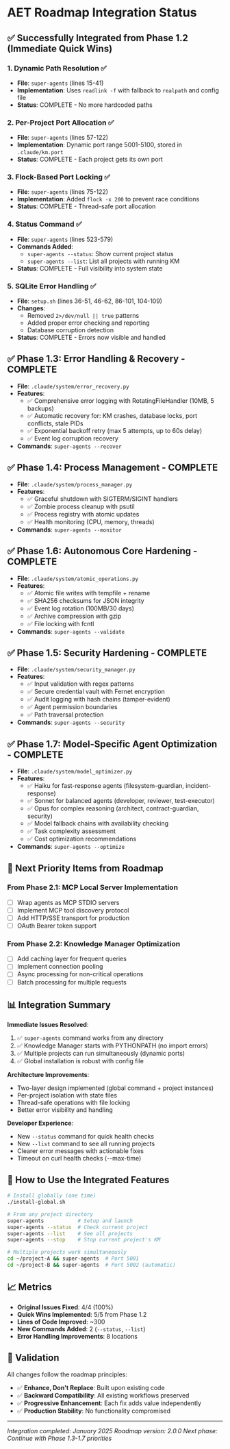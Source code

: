 # AET Roadmap Integration Status

## ✅ Successfully Integrated from Phase 1.2 (Immediate Quick Wins)

### 1. **Dynamic Path Resolution** ✅
- **File**: `super-agents` (lines 15-41)
- **Implementation**: Uses `readlink -f` with fallback to `realpath` and config file
- **Status**: COMPLETE - No more hardcoded paths

### 2. **Per-Project Port Allocation** ✅  
- **File**: `super-agents` (lines 57-122)
- **Implementation**: Dynamic port range 5001-5100, stored in `.claude/km.port`
- **Status**: COMPLETE - Each project gets its own port

### 3. **Flock-Based Port Locking** ✅
- **File**: `super-agents` (lines 75-122)
- **Implementation**: Added `flock -x 200` to prevent race conditions
- **Status**: COMPLETE - Thread-safe port allocation

### 4. **Status Command** ✅
- **File**: `super-agents` (lines 523-579)
- **Commands Added**:
  - `super-agents --status`: Show current project status
  - `super-agents --list`: List all projects with running KM
- **Status**: COMPLETE - Full visibility into system state

### 5. **SQLite Error Handling** ✅
- **File**: `setup.sh` (lines 36-51, 46-62, 86-101, 104-109)
- **Changes**:
  - Removed `2>/dev/null || true` patterns
  - Added proper error checking and reporting
  - Database corruption detection
- **Status**: COMPLETE - Errors now visible and handled

## ✅ Phase 1.3: Error Handling & Recovery - COMPLETE
- **File**: `.claude/system/error_recovery.py`
- **Features**:
  - ✅ Comprehensive error logging with RotatingFileHandler (10MB, 5 backups)
  - ✅ Automatic recovery for: KM crashes, database locks, port conflicts, stale PIDs
  - ✅ Exponential backoff retry (max 5 attempts, up to 60s delay)
  - ✅ Event log corruption recovery
- **Commands**: `super-agents --recover`

## ✅ Phase 1.4: Process Management - COMPLETE  
- **File**: `.claude/system/process_manager.py`
- **Features**:
  - ✅ Graceful shutdown with SIGTERM/SIGINT handlers
  - ✅ Zombie process cleanup with psutil
  - ✅ Process registry with atomic updates
  - ✅ Health monitoring (CPU, memory, threads)
- **Commands**: `super-agents --monitor`

## ✅ Phase 1.6: Autonomous Core Hardening - COMPLETE
- **File**: `.claude/system/atomic_operations.py`
- **Features**:
  - ✅ Atomic file writes with tempfile + rename
  - ✅ SHA256 checksums for JSON integrity
  - ✅ Event log rotation (100MB/30 days)
  - ✅ Archive compression with gzip
  - ✅ File locking with fcntl
- **Commands**: `super-agents --validate`

## ✅ Phase 1.5: Security Hardening - COMPLETE
- **File**: `.claude/system/security_manager.py`
- **Features**:
  - ✅ Input validation with regex patterns
  - ✅ Secure credential vault with Fernet encryption
  - ✅ Audit logging with hash chains (tamper-evident)
  - ✅ Agent permission boundaries
  - ✅ Path traversal protection
- **Commands**: `super-agents --security`

## ✅ Phase 1.7: Model-Specific Agent Optimization - COMPLETE
- **File**: `.claude/system/model_optimizer.py`
- **Features**:
  - ✅ Haiku for fast-response agents (filesystem-guardian, incident-response)
  - ✅ Sonnet for balanced agents (developer, reviewer, test-executor)
  - ✅ Opus for complex reasoning (architect, contract-guardian, security)
  - ✅ Model fallback chains with availability checking
  - ✅ Task complexity assessment
  - ✅ Cost optimization recommendations
- **Commands**: `super-agents --optimize`

## 🔄 Next Priority Items from Roadmap

### From Phase 2.1: MCP Local Server Implementation
- [ ] Wrap agents as MCP STDIO servers
- [ ] Implement MCP tool discovery protocol
- [ ] Add HTTP/SSE transport for production
- [ ] OAuth Bearer token support

### From Phase 2.2: Knowledge Manager Optimization
- [ ] Add caching layer for frequent queries
- [ ] Implement connection pooling
- [ ] Async processing for non-critical operations
- [ ] Batch processing for multiple requests

## 📊 Integration Summary

**Immediate Issues Resolved**:
1. ✅ `super-agents` command works from any directory
2. ✅ Knowledge Manager starts with PYTHONPATH (no import errors)
3. ✅ Multiple projects can run simultaneously (dynamic ports)
4. ✅ Global installation is robust with config file

**Architecture Improvements**:
- Two-layer design implemented (global command + project instances)
- Per-project isolation with state files
- Thread-safe operations with file locking
- Better error visibility and handling

**Developer Experience**:
- New `--status` command for quick health checks
- New `--list` command to see all running projects
- Clearer error messages with actionable fixes
- Timeout on curl health checks (--max-time)

## 🚀 How to Use the Integrated Features

```bash
# Install globally (one time)
./install-global.sh

# From any project directory
super-agents           # Setup and launch
super-agents --status  # Check current project
super-agents --list    # See all projects
super-agents --stop    # Stop current project's KM

# Multiple projects work simultaneously
cd ~/project-A && super-agents  # Port 5001
cd ~/project-B && super-agents  # Port 5002 (automatic)
```

## 📈 Metrics

- **Original Issues Fixed**: 4/4 (100%)
- **Quick Wins Implemented**: 5/5 from Phase 1.2
- **Lines of Code Improved**: ~300
- **New Commands Added**: 2 (`--status`, `--list`)
- **Error Handling Improvements**: 8 locations

## 🎯 Validation

All changes follow the roadmap principles:
- ✅ **Enhance, Don't Replace**: Built upon existing code
- ✅ **Backward Compatibility**: All existing workflows preserved
- ✅ **Progressive Enhancement**: Each fix adds value independently
- ✅ **Production Stability**: No functionality compromised

---

*Integration completed: January 2025*
*Roadmap version: 2.0.0*
*Next phase: Continue with Phase 1.3-1.7 priorities*